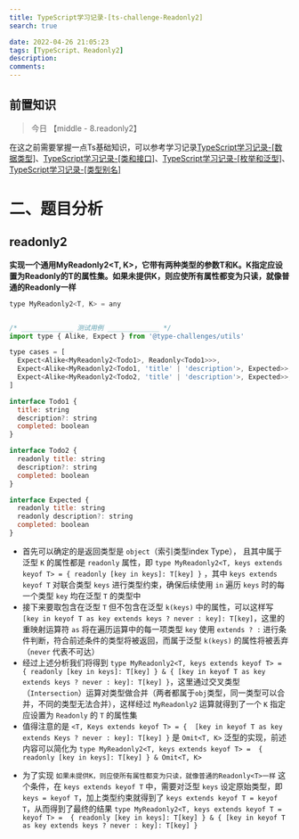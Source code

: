 ```yaml
---
title: TypeScript学习记录-[ts-challenge-Readonly2]
search: true

date: 2022-04-26 21:05:23
tags: [TypeScript、Readonly2]
description:
comments:
---
```


## 前置知识

> 今日 【middle - 8.readonly2】

在这之前需要掌握一点Ts基础知识，可以参考学习记录[TypeScript学习记录-[数据类型]](./../typescript1.md)、[TypeScript学习记录-[类和接口]](./../typescript1.md)、[TypeScript学习记录-[枚举和泛型]](./../typescript1.md)、[TypeScript学习记录-[类型别名]](./../typescript1.md)

# 二、题目分析

## readonly2

**实现一个通用MyReadonly2<T, K>，它带有两种类型的参数T和K。K指定应设置为Readonly的T的属性集。如果未提供K，则应使所有属性都变为只读，就像普通的Readonly<T>一样**

```js
type MyReadonly2<T, K> = any


/* _____________ 测试用例 _____________ */
import type { Alike, Expect } from '@type-challenges/utils'

type cases = [
  Expect<Alike<MyReadonly2<Todo1>, Readonly<Todo1>>>,
  Expect<Alike<MyReadonly2<Todo1, 'title' | 'description'>, Expected>>,
  Expect<Alike<MyReadonly2<Todo2, 'title' | 'description'>, Expected>>,
]

interface Todo1 {
  title: string
  description?: string
  completed: boolean
}

interface Todo2 {
  readonly title: string
  description?: string
  completed: boolean
}

interface Expected {
  readonly title: string
  readonly description?: string
  completed: boolean
}
```

- 首先可以确定的是返回类型是 `object`（索引类型index Type）， 且其中属于泛型 `K` 的属性都是 `readonly` 属性，即 `type MyReadonly2<T, keys extends keyof T> = { readonly [key in keys]: T[key] }` ，其中 `keys extends keyof T` 对联合类型 `keys` 进行类型约束，确保后续使用 `in` 遍历 `keys` 时的每一个类型 `key` 均在泛型 `T` 的类型中
- 接下来要取包含在泛型 `T` 但不包含在泛型 `k(keys)` 中的属性，可以这样写 `[key in keyof T as key extends keys ? never : key]: T[key]`，这里的重映射运算符 `as` 将在遍历运算中的每一项类型 `key` 使用 `extends ? :` 进行条件判断，符合前述条件的类型将被返回，而属于泛型 `k(keys)` 的属性将被丢弃（`never` 代表不可达）
- 经过上述分析我们将得到 `type MyReadonly2<T, keys extends keyof T> =  { readonly [key in keys]: T[key] } & { [key in keyof T as key extends keys ? never : key]: T[key] }`，这里通过交叉类型（`Intersection`）运算对类型做合并（两者都属于`obj`类型，同一类型可以合并，不同的类型无法合并），这样经过 `MyReadonly2` 运算就得到了一个 `K` 指定应设置为 `Readonly` 的 `T` 的属性集
- 值得注意的是 `<T, Keys extends keyof T> = {  [key in keyof T as key extends Keys ? never : key]: T[key] }` 是 `Omit<T, K>` 泛型的实现，前述内容可以简化为 `type MyReadonly2<T, keys extends keyof T> =  { readonly [key in keys]: T[key] } & Omit<T, K>`
  
[](./../image/tsChallenge_ReadOnly2.1.png)
 
- 为了实现 `如果未提供K，则应使所有属性都变为只读，就像普通的Readonly<T>一样` 这个条件，在 `keys extends keyof T` 中，需要对泛型 `keys` 设定原始类型，即 `keys = keyof T`，加上类型约束就得到了 `keys extends keyof T = keyof T`，从而得到了最终的结果 `type MyReadonly2<T, keys extends keyof T = keyof T> =  { readonly [key in keys]: T[key] } & { [key in keyof T as key extends keys ? never : key]: T[key] }`

[](./../image/tsChallenge_ReadOnly2.2.png)